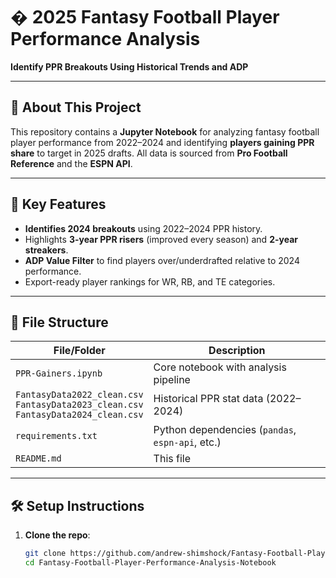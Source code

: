 # � 2025 Fantasy Football Player Performance Analysis  
**Identify PPR Breakouts Using Historical Trends and ADP**  

---

## 🧩 About This Project  
This repository contains a **Jupyter Notebook** for analyzing fantasy football player performance from 2022–2024 and identifying **players gaining PPR share** to target in 2025 drafts. All data is sourced from **Pro Football Reference** and the **ESPN API**.  

---

## 🚀 Key Features  
- **Identifies 2024 breakouts** using 2022–2024 PPR history.  
- Highlights **3-year PPR risers** (improved every season) and **2-year streakers**.  
- **ADP Value Filter** to find players over/underdrafted relative to 2024 performance.  
- Export-ready player rankings for WR, RB, and TE categories.  

---

## 🧭 File Structure  

| File/Folder | Description |  
|--------------|-------------|  
| `PPR-Gainers.ipynb` | Core notebook with analysis pipeline |  
| `FantasyData2022_clean.csv`<br>`FantasyData2023_clean.csv`<br>`FantasyData2024_clean.csv` | Historical PPR stat data (2022–2024) |  
| `requirements.txt` | Python dependencies (`pandas`, `espn-api`, etc.) |  
| `README.md` | This file |  

---

## 🛠️ Setup Instructions  

1. **Clone the repo**:  
   ```bash
   git clone https://github.com/andrew-shimshock/Fantasy-Football-Player-Performance-Analysis-Notebook.git
   cd Fantasy-Football-Player-Performance-Analysis-Notebook
